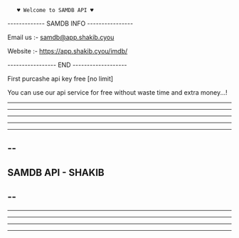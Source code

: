        ♥ Welcome to SAMDB API ♥


------------- SAMDB INFO ----------------

Email us :- samdb@app.shakib.cyou

Website :- https://app.shakib.cyou/imdb/


----------------- END -------------------


First purcashe api key free [no limit]



You can use our api service for free without waste time and extra money...!





---------------------------
----------------------
---------------
----------
-----
--
-
SAMDB API - SHAKIB
-
--
-----
-----------
----------------
------------------------
-----------------------------


